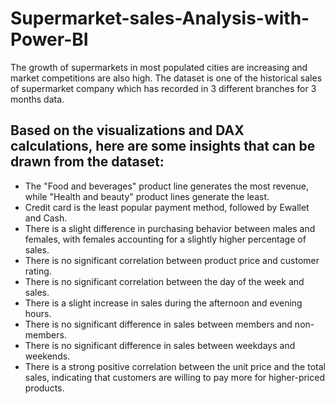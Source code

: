 # Supermarket-sales-Analysis-with-Power-BI
The growth of supermarkets in most populated cities are increasing and market competitions are also high. The dataset is one of the historical sales of supermarket company which has recorded in 3 different branches for 3 months data. 

## Based on the visualizations and DAX calculations, here are some insights that can be drawn from the dataset:

* The "Food and beverages" product line generates the most revenue, while "Health and beauty" product lines generate the least.
* Credit card is the least popular payment method, followed by Ewallet and Cash.
* There is a slight difference in purchasing behavior between males and females, with females accounting for a slightly higher percentage of sales.
* There is no significant correlation between product price and customer rating.
* There is no significant correlation between the day of the week and sales.
* There is a slight increase in sales during the afternoon and evening hours.
* There is no significant difference in sales between members and non-members.
* There is no significant difference in sales between weekdays and weekends.
* There is a strong positive correlation between the unit price and the total sales, indicating that customers are willing to pay more for higher-priced products. 
